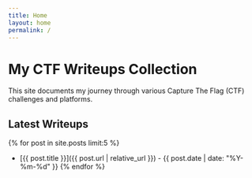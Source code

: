 ```yaml
---
title: Home
layout: home
permalink: /
---
```


# My CTF Writeups Collection

This site documents my journey through various Capture The Flag (CTF) challenges and platforms.

## Latest Writeups

{% for post in site.posts limit:5 %}

- [{{ post.title }}]({{ post.url | relative_url }}) - {{ post.date | date: "%Y-%m-%d" }}
  {% endfor %}
